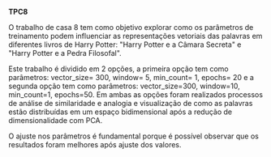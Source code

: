 **TPC8**

O trabalho de casa 8 tem como objetivo explorar como os parâmetros de treinamento podem influenciar as representações vetoriais das palavras em diferentes livros de Harry Potter: "Harry Potter e a Câmara Secreta" e "Harry Potter e a Pedra Filosofal".

Este trabalho é dividido em 2 opções, a primeira opção tem como parâmetros: vector_size= 300, window= 5, min_count= 1, epochs= 20 e a segunda opção tem como parâmetros: vector_size=300, window=10, min_count=1, epochs=50. Em ambas as opções foram realizados processos de análise de similaridade e analogia e visualização de como as palavras estão distribuídas em um espaço bidimensional após a redução de dimensionalidade com PCA.

O ajuste nos parâmetros é fundamental porque é possível observar que os resultados foram melhores após ajuste dos valores.